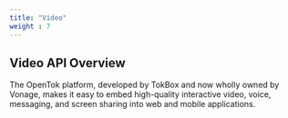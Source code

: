 ```yaml
---
title: "Video"
weight : 7
---
```


## Video API Overview

The OpenTok platform, developed by TokBox and now wholly owned by Vonage, makes it easy to embed high-quality interactive video, voice, messaging, and screen sharing into web and mobile applications.